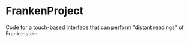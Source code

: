 # FrankenProject
Code for a touch-based interface that can perform "distant readings" of Frankenstein
